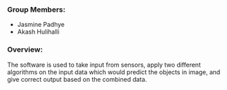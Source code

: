 ### Group Members:
* Jasmine Padhye
* Akash Hulihalli

### Overview:
The software is used to take input from sensors, apply two different algorithms on the
input data which would predict the objects in image, and give correct output based on
the combined data.


